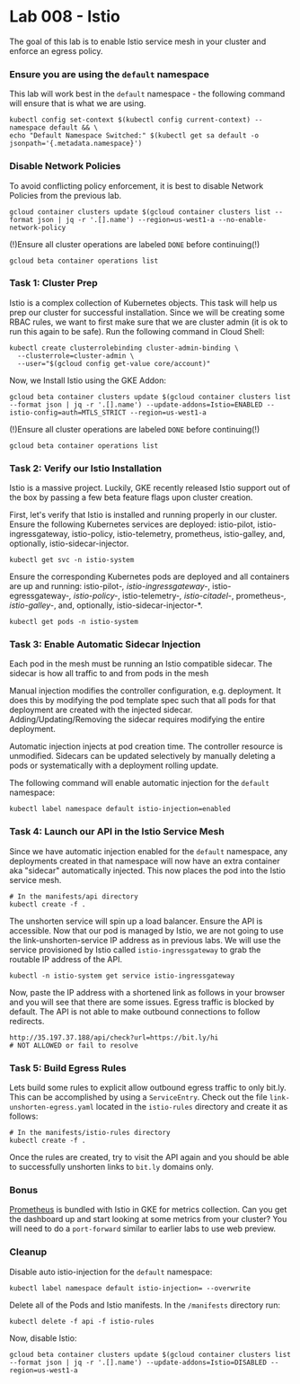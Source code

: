 # Lab 008 - Istio
The goal of this lab is to enable Istio service mesh in your cluster and enforce an egress policy.

### Ensure you are using the `default` namespace

This lab will work best in the `default` namespace - the following command will ensure that is what we are using.
```
kubectl config set-context $(kubectl config current-context) --namespace default && \
echo "Default Namespace Switched:" $(kubectl get sa default -o jsonpath='{.metadata.namespace}')
```

### Disable Network Policies  
To avoid conflicting policy enforcement, it is best to disable Network Policies from the previous lab.

```
gcloud container clusters update $(gcloud container clusters list --format json | jq -r '.[].name') --region=us-west1-a --no-enable-network-policy
```

(!)Ensure all cluster operations are labeled `DONE` before continuing(!)
```
gcloud beta container operations list 
```

### Task 1: Cluster Prep
Istio is a complex collection of Kubernetes objects. This task will help us prep our cluster for successful installation. Since we will be creating some RBAC rules, we want to first make sure that we are cluster admin (it is ok to run this again to be safe). Run the following command in Cloud Shell:
```
kubectl create clusterrolebinding cluster-admin-binding \
  --clusterrole=cluster-admin \
  --user="$(gcloud config get-value core/account)"
```

Now, we Install Istio using the GKE Addon:
```
gcloud beta container clusters update $(gcloud container clusters list --format json | jq -r '.[].name') --update-addons=Istio=ENABLED --istio-config=auth=MTLS_STRICT --region=us-west1-a
```

(!)Ensure all cluster operations are labeled `DONE` before continuing(!)
```
gcloud beta container operations list 
```

### Task 2: Verify our Istio Installation
Istio is a massive project. Luckily, GKE recently released Istio support out of the box by passing a few beta feature flags upon cluster creation.

First, let's verify that Istio is installed and running properly in our cluster. Ensure the following Kubernetes services are deployed: istio-pilot, istio-ingressgateway, istio-policy, istio-telemetry, prometheus, istio-galley, and, optionally, istio-sidecar-injector.

```
kubectl get svc -n istio-system
```
Ensure the corresponding Kubernetes pods are deployed and all containers are up and running: istio-pilot-*, istio-ingressgateway-*, istio-egressgateway-*, istio-policy-*, istio-telemetry-*, istio-citadel-*, prometheus-*, istio-galley-*, and, optionally, istio-sidecar-injector-*.
```
kubectl get pods -n istio-system
```

### Task 3: Enable Automatic Sidecar Injection

Each pod in the mesh must be running an Istio compatible sidecar. The sidecar is how all traffic to and from pods in the mesh

Manual injection modifies the controller configuration, e.g. deployment. It does this by modifying the pod template spec such that all pods for that deployment are created with the injected sidecar. Adding/Updating/Removing the sidecar requires modifying the entire deployment.

Automatic injection injects at pod creation time. The controller resource is unmodified. Sidecars can be updated selectively by manually deleting a pods or systematically with a deployment rolling update.

The following command will enable automatic injection for the `default` namespace:
```
kubectl label namespace default istio-injection=enabled
```

### Task 4: Launch our API in the Istio Service Mesh
Since we have automatic injection enabled for the `default` namespace, any deployments created in that namespace will now have an extra container aka "sidecar" automatically injected. This now places the pod into the Istio service mesh.
```
# In the manifests/api directory
kubectl create -f .
```
The unshorten service will spin up a load balancer. Ensure the API is accessible. Now that our pod is managed by Istio, we are not going to use the link-unshorten-service IP address as in previous labs. We will use the service provisioned by Istio called `istio-ingressgateway` to grab the routable IP address of the API.
```
kubectl -n istio-system get service istio-ingressgateway
```

Now, paste the IP address with a shortened link as follows in your browser and you will see that there are some issues. Egress traffic is blocked by default. The API is not able to make outbound connections to follow redirects.
```
http://35.197.37.188/api/check?url=https://bit.ly/hi
# NOT ALLOWED or fail to resolve 
```

### Task 5: Build Egress Rules
Lets build some rules to explicit allow outbound egress traffic to only bit.ly. This can be accomplished by using a `ServiceEntry`. Check out the file `link-unshorten-egress.yaml` located in the `istio-rules` directory and create it as follows:

```
# In the manifests/istio-rules directory
kubectl create -f .
```

Once the rules are created, try to visit the API again and you should be able to successfully unshorten links to `bit.ly` domains only. 

### Bonus
[Prometheus](https://istio.io/docs/tasks/telemetry/querying-metrics/) is bundled with Istio in GKE for metrics collection. Can you get the dashboard up and start looking at some metrics from your cluster? You will need to do a `port-forward` similar to earlier labs to use web preview.

### Cleanup

Disable auto istio-injection for the `default` namespace:
```
kubectl label namespace default istio-injection= --overwrite
```

Delete all of the Pods and Istio manifests. In the `/manifests` directory run:
```
kubectl delete -f api -f istio-rules
```

Now, disable Istio:
```
gcloud beta container clusters update $(gcloud container clusters list --format json | jq -r '.[].name') --update-addons=Istio=DISABLED --region=us-west1-a
```